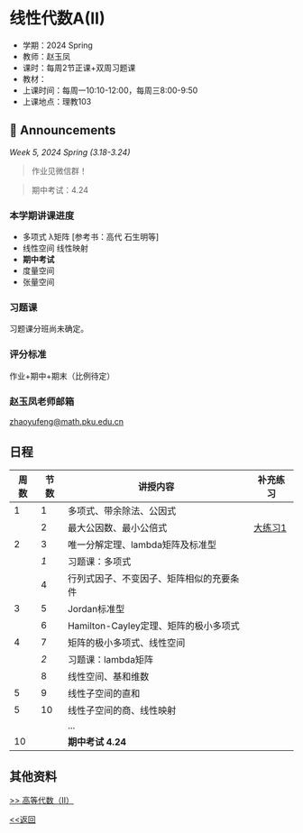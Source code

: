 # 线性代数A(II)

* 学期：2024 Spring
* 教师：赵玉凤
* 课时：每周2节正课+双周习题课
* 教材：
* 上课时间：每周一10:10-12:00，每周三8:00-9:50
* 上课地点：理教103

## 📢 Announcements

*Week 5, 2024 Spring (3.18-3.24)*

> 作业见微信群！

> 期中考试：4.24

### 本学期讲课进度

* 多项式 λ矩阵 [参考书：高代 石生明等]
* 线性空间 线性映射
* **期中考试**
* 度量空间
* 张量空间

### 习题课

习题课分班尚未确定。

### 评分标准

作业+期中+期末（比例待定）

### 赵玉凤老师邮箱

zhaoyufeng@math.pku.edu.cn


## 日程

| 周数 |节数| 讲授内容 | 补充练习 |
| ---- |----| -------- | -------- |
|1|1|多项式、带余除法、公因式||
||2|最大公因数、最小公倍式|[大练习1](https://calvinxiaocao.github.io/courses/linear-algebraA2/exercise/1.pdf)|
|2|3|唯一分解定理、lambda矩阵及标准型||
||*1*|习题课：多项式||
||4|行列式因子、不变因子、矩阵相似的充要条件||
|3|5|Jordan标准型||
||6|Hamilton-Cayley定理、矩阵的极小多项式||
|4|7|矩阵的极小多项式、线性空间||
||*2*|习题课：lambda矩阵||
||8|线性空间、基和维数||
|5|9|线性子空间的直和||
|5|10|线性子空间的商、线性映射||
|||...||
|10||**期中考试 4.24**||


## 其他资料
[>> 高等代数（II）](/courses/advanced-algebra-intro)

[<<返回](university_courses)